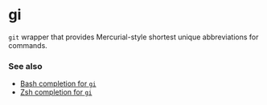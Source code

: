 # gi #

`git` wrapper that provides Mercurial-style shortest unique abbreviations for commands.

### See also ###

* [Bash completion for `gi`](https://bitbucket.org/gagarski/gi-bash-completion )
* [Zsh completion for `gi`](https://bitbucket.org/gagarski/gi-zsh-completion )
